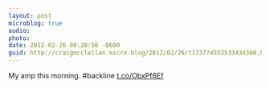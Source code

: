 ```yaml
---
layout: post
microblog: true
audio: 
photo: 
date: 2012-02-26 08:20:56 -0600
guid: http://craigmcclellan.micro.blog/2012/02/26/t173774552533434368.html
---
```

My amp this morning. #backline [t.co/ObxPf6Ef](http://t.co/ObxPf6Ef)
